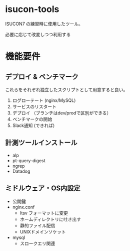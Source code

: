 # isucon-tools

ISUCON7 の練習時に使用したツール。

必要に応じて改変しつつ利用する

# 機能要件

## デプロイ & ベンチマーク

これらをそれぞれ独立したスクリプトとして用意すると良い。

1. ログローテート (nginx/MySQL)
2. サービスのリスタート
3. デプロイ （ブランチはdev/prodで区別ができる）
4. ベンチマークの開始
5. Slack通知 (できれば)

## 計測ツールインストール

- alp
- pt-query-digest
- ngrep
- Datadog

## ミドルウェア・OS内設定

- 公開鍵
- nginx.conf
    - ltsv フォーマットに変更
    - ホームディレクトリに吐き出す
    - 静的ファイル配信
    - UNIXドメインソケット
- mysql
    - スロークエリ関連